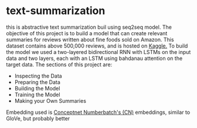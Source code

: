 # text-summarization
this is abstractive text summarization buil using seq2seq model. The objective of this project is to build a model that can create relevant summaries for reviews written about fine foods sold on Amazon. This dataset contains above 500,000 reviews, and is hosted on [Kaggle.](https://www.kaggle.com/snap/amazon-fine-food-reviews)
To build the model we used a two-layered bidirectional RNN with LSTMs on the input data and two layers, each with an LSTM using bahdanau attention on the target data.
The sections of this project are:
- Inspecting the Data
- Preparing the Data
- Building the Model
- Training the Model
- Making your Own Summaries

Embedding used is [Conceptnet Numberbatch's (CN)](https://github.com/commonsense/conceptnet-numberbatch) embeddings, similar to GloVe, but probably better 
